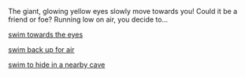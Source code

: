 The giant, glowing yellow eyes slowly move towards you! Could it be a friend or foe?
Running low on air, you decide to...

[swim towards the eyes](tuna/tuna.md)

[swim back up for air](caught_up/plants.md)

[swim to hide in a nearby cave](cave/blind.md)
 
